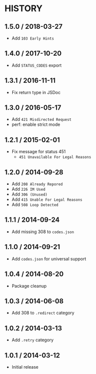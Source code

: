 # HISTORY

## 1.5.0 / 2018-03-27

* Add `103 Early Hints`

## 1.4.0 / 2017-10-20

* Add `STATUS_CODES` export

## 1.3.1 / 2016-11-11

* Fix return type in JSDoc

## 1.3.0 / 2016-05-17

* Add `421 Misdirected Request`
* perf: enable strict mode

## 1.2.1 / 2015-02-01

* Fix message for status 451
  * `451 Unavailable For Legal Reasons`

## 1.2.0 / 2014-09-28

* Add `208 Already Repored`
* Add `226 IM Used`
* Add `306 (Unused)`
* Add `415 Unable For Legal Reasons`
* Add `508 Loop Detected`

## 1.1.1 / 2014-09-24

* Add missing 308 to `codes.json`

## 1.1.0 / 2014-09-21

* Add `codes.json` for universal support

## 1.0.4 / 2014-08-20

* Package cleanup

## 1.0.3 / 2014-06-08

* Add 308 to `.redirect` category

## 1.0.2 / 2014-03-13

* Add `.retry` category

## 1.0.1 / 2014-03-12

* Initial release

